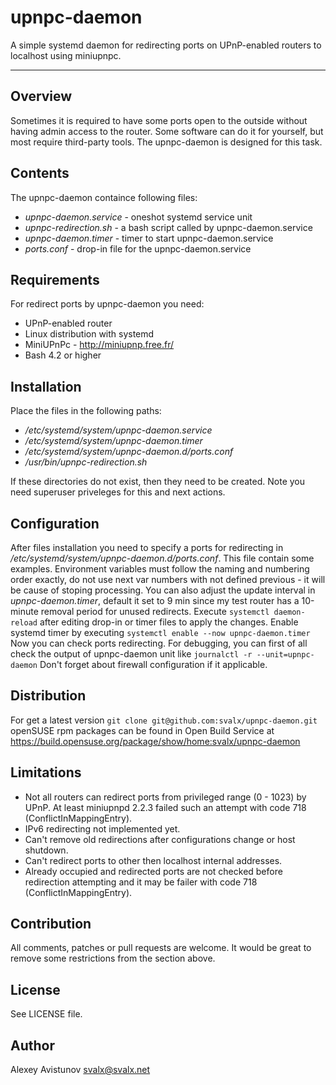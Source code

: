# upnpc-daemon
A simple systemd daemon for redirecting ports on UPnP-enabled
routers to localhost using miniupnpc.
____

## Overview
Sometimes it is required to have some ports open to the outside
without having admin access to the router. Some software can do it for
yourself, but most require third-party tools. The upnpc-daemon is designed
for this task.

## Contents
The upnpc-daemon containce following files:
 - *upnpc-daemon.service* - oneshot systemd service unit
 - *upnpc-redirection.sh* - a bash script called by upnpc-daemon.service
 - *upnpc-daemon.timer*   - timer to start upnpc-daemon.service
 - *ports.conf*           - drop-in file for the upnpc-daemon.service

## Requirements
For redirect ports by upnpc-daemon you need:
 - UPnP-enabled router
 - Linux distribution with systemd
 - MiniUPnPc - http://miniupnp.free.fr/
 - Bash 4.2 or higher

## Installation
Place the files in the following paths:
 - */etc/systemd/system/upnpc-daemon.service*
 - */etc/systemd/system/upnpc-daemon.timer*
 - */etc/systemd/system/upnpc-daemon.d/ports.conf*
 - */usr/bin/upnpc-redirection.sh*

If these directories do not exist, then they need to be created.
Note you need superuser priveleges for this and next actions.

## Configuration
After files installation you need to specify a ports for redirecting in
*/etc/systemd/system/upnpc-daemon.d/ports.conf*. This file contain some
examples. Environment variables must follow the naming and numbering
order exactly, do not use next var numbers with not defined previous -
it will be cause of stoping processing.
You can also adjust the update interval in *upnpc-daemon.timer*, default it
set to 9 min since my test router has a 10-minute removal period for
unused redirects.
Execute `systemctl daemon-reload` after editing drop-in or timer files to
apply the changes.
Enable systemd timer by executing `systemctl enable --now upnpc-daemon.timer`
Now you can check ports redirecting. For debugging, you can first of all
check the output of upnpc-daemon unit like `journalctl -r --unit=upnpc-daemon`
Don't forget about firewall configuration if it applicable.

## Distribution
For get a latest version `git clone git@github.com:svalx/upnpc-daemon.git`
openSUSE rpm packages can be found in Open Build Service at
https://build.opensuse.org/package/show/home:svalx/upnpc-daemon

## Limitations
 - Not all routers can redirect ports from privileged range
(0 - 1023) by UPnP. At least miniupnpd 2.2.3 failed such an attempt
with code 718 (ConflictInMappingEntry).
 - IPv6 redirecting not implemented yet.
 - Can't remove old redirections after configurations change or host shutdown.
 - Can't redirect ports to other then localhost internal addresses.
 - Already occupied and redirected ports are not checked before redirection
attempting and it may be failer with code 718 (ConflictInMappingEntry).

## Contribution
All comments, patches or pull requests are welcome. It would be great to
remove some restrictions from the section above.

## License
See LICENSE file.

## Author
Alexey Avistunov <svalx@svalx.net>
